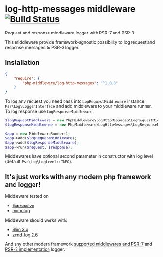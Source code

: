 # log-http-messages middleware [![Build Status](https://travis-ci.org/php-middleware/log-http-messages.svg)](https://travis-ci.org/php-middleware/log-http-messages)
Request and response middleware logger with PSR-7 and PSR-3

This middleware provide framework-agnostic possibility to log request and response messages to PSR-3 logger.

## Installation

```json
{
    "require": {
        "php-middleware/log-http-messages": "^1.0.0"
    }
}
```

To log any request you need pass into `LogRequestMiddleware` instance `Psr\Log\LoggerInterface` and add middleware to your middleware runner. To log response use `LogResponseMiddleware`.

```php
$logRequestMiddleware = new PhpMiddleware\LogHttpMessages\LogRequestMiddleware($logger);
$logResponseMiddleware = new PhpMiddleware\LogHttpMessages\LogResponseMiddleware($logger);

$app = new MiddlewareRunner();
$app->add($logRequestMiddleware);
$app->add($logResponseMiddleware);
$app->run($request, $response);
```

Middlewares have optional second parameter in constructor with log level (default `Psr\Log\LogLevel::INFO`).

## It's just works with any modern php framework and logger!

Middleware tested on:
* [Expressive](https://github.com/zendframework/zend-expressive)
* [monolog](https://github.com/Seldaek/monolog)

Middleware should works with:
* [Slim 3.x](https://github.com/slimphp/Slim)
* [zend-log 2.6](https://github.com/zendframework/zend-log)

And any other modern framework [supported middlewares and PSR-7](https://mwop.net/blog/2015-01-08-on-http-middleware-and-psr-7.html) and [PSR-3 implementation](http://www.php-fig.org/psr/psr-3/) logger.
